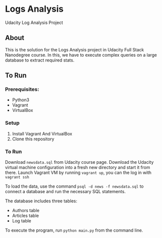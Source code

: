 # Logs Analysis

Udacity Log Analysis Project

## About

This is the solution for the Logs Analysis project in Udacity Full Stack Nanodegree course.
In this, we have to execute complex queries on a large database to extract required stats.

## To Run

### Prerequisites:
- Python3
- Vagrant
- VirtualBox

### Setup
1. Install Vagrant And VirtualBox
2. Clone this repository

### To Run

Download `newsdata.sql` from Udacity course page.
Download the Udacity virtual machine configuration into a fresh new directory and start it from there.
Launch Vagrant VM by running `vagrant up`, you can the log in with `vagrant ssh`

To load the data, use the command `psql -d news -f newsdata.sql` to connect a database and run the necessary SQL statements.

The database includes three tables:
- Authors table
- Articles table
- Log table

To execute the program, run `python main.py` from the command line.
